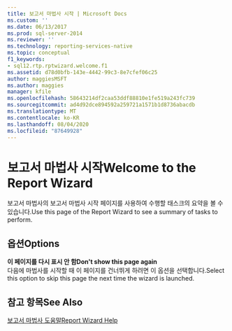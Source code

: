 ```yaml
---
title: 보고서 마법사 시작 | Microsoft Docs
ms.custom: ''
ms.date: 06/13/2017
ms.prod: sql-server-2014
ms.reviewer: ''
ms.technology: reporting-services-native
ms.topic: conceptual
f1_keywords:
- sql12.rtp.rptwizard.welcome.f1
ms.assetid: d78d0bfb-143e-4442-99c3-8e7cfef06c25
author: maggiesMSFT
ms.author: maggies
manager: kfile
ms.openlocfilehash: 58643214df2caa53ddf88810e1fe519a243fc739
ms.sourcegitcommit: ad4d92dce894592a259721a1571b1d8736abacdb
ms.translationtype: MT
ms.contentlocale: ko-KR
ms.lasthandoff: 08/04/2020
ms.locfileid: "87649928"
---
```

# <a name="welcome-to-the-report-wizard"></a><span data-ttu-id="51f98-102">보고서 마법사 시작</span><span class="sxs-lookup"><span data-stu-id="51f98-102">Welcome to the Report Wizard</span></span>
  <span data-ttu-id="51f98-103">보고서 마법사의 보고서 마법사 시작 페이지를 사용하여 수행할 태스크의 요약을 볼 수 있습니다.</span><span class="sxs-lookup"><span data-stu-id="51f98-103">Use this page of the Report Wizard to see a summary of tasks to perform.</span></span>  
  
## <a name="options"></a><span data-ttu-id="51f98-104">옵션</span><span class="sxs-lookup"><span data-stu-id="51f98-104">Options</span></span>  
 <span data-ttu-id="51f98-105">**이 페이지를 다시 표시 안 함**</span><span class="sxs-lookup"><span data-stu-id="51f98-105">**Don't show this page again**</span></span>  
 <span data-ttu-id="51f98-106">다음에 마법사를 시작할 때 이 페이지를 건너뛰게 하려면 이 옵션을 선택합니다.</span><span class="sxs-lookup"><span data-stu-id="51f98-106">Select this option to skip this page the next time the wizard is launched.</span></span>  
  
## <a name="see-also"></a><span data-ttu-id="51f98-107">참고 항목</span><span class="sxs-lookup"><span data-stu-id="51f98-107">See Also</span></span>  
 [<span data-ttu-id="51f98-108">보고서 마법사 도움말</span><span class="sxs-lookup"><span data-stu-id="51f98-108">Report Wizard Help</span></span>](../../2014/reporting-services/report-wizard-help.md)  
  
  
